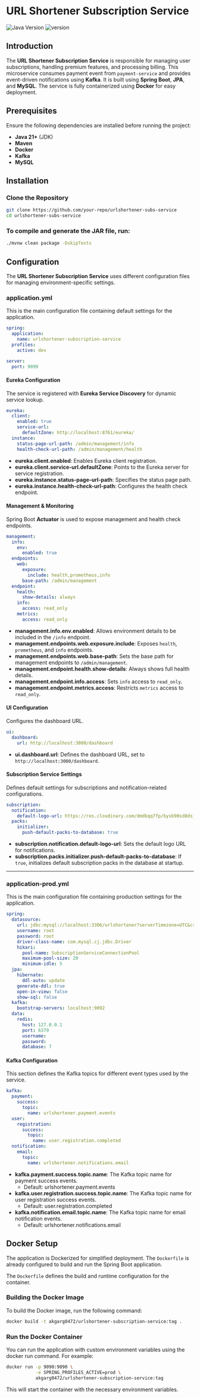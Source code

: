 # URL Shortener Subscription Service

![Java Version](https://img.shields.io/badge/Java-21-blue)
![version](https://img.shields.io/badge/version-1.6.1-blue)

## Introduction

The **URL Shortener Subscription Service** is responsible for managing user subscriptions, handling premium features,
and processing billing. This microservice consumes payment event from `payment-service` and provides event-driven
notifications using **Kafka**. It is built using **Spring Boot**, **JPA**, and **MySQL**. The service is fully
containerized using **Docker** for easy deployment.

## Prerequisites

Ensure the following dependencies are installed before running the project:

- **Java 21+** (JDK)
- **Maven**
- **Docker**
- **Kafka**
- **MySQL**

## Installation

### Clone the Repository

```bash
git clone https://github.com/your-repo/urlshortener-subs-service
cd urlshortener-subs-service
```

### To compile and generate the JAR file, run:

```bash
./mvnw clean package -DskipTests
```

## Configuration

The **URL Shortener Subscription Service** uses different configuration files for managing environment-specific
settings.

### application.yml

This is the main configuration file containing default settings for the application.

```yml
spring:
  application:
    name: urlshortener-subscription-service
  profiles:
    active: dev

server:
  port: 9099
```

#### Eureka Configuration

The service is registered with **Eureka Service Discovery** for dynamic service lookup.

```yml
eureka:
  client:
    enabled: true
    service-url:
      defaultZone: http://localhost:8761/eureka/
  instance:
    status-page-url-path: /admin/management/info
    health-check-url-path: /admin/management/health
```

- **eureka.client.enabled**: Enables Eureka client registration.
- **eureka.client.service-url.defaultZone**: Points to the Eureka server for service registration.
- **eureka.instance.status-page-url-path**: Specifies the status page path.
- **eureka.instance.health-check-url-path**: Configures the health check endpoint.

#### Management & Monitoring

Spring Boot **Actuator** is used to expose management and health check endpoints.

```yml
management:
  info:
    env:
      enabled: true
  endpoints:
    web:
      exposure:
        include: health,prometheus,info
      base-path: /admin/management
  endpoint:
    health:
      show-details: always
    info:
      access: read_only
    metrics:
      access: read_only
```

- **management.info.env.enabled**: Allows environment details to be included in the `/info` endpoint.
- **management.endpoints.web.exposure.include**: Exposes `health`, `prometheus`, and `info` endpoints.
- **management.endpoints.web.base-path**: Sets the base path for management endpoints to `/admin/management`.
- **management.endpoint.health.show-details**: Always shows full health details.
- **management.endpoint.info.access**: Sets `info` access to `read_only`.
- **management.endpoint.metrics.access**: Restricts `metrics` access to `read_only`.

#### UI Configuration

Configures the dashboard URL.

```yml
ui:
  dashboard:
    url: http://localhost:3000/dashboard
```

- **ui.dashboard.url**: Defines the dashboard URL, set to `http://localhost:3000/dashboard`.

#### Subscription Service Settings

Defines default settings for subscriptions and notification-related configurations.

```yml
subscription:
  notification:
    default-logo-url: https://res.cloudinary.com/dmdbqq7fp/bysb90sd8dsjst6ieeno.png
  packs:
    initializer:
      push-default-packs-to-database: true
```

- **subscription.notification.default-logo-url**: Sets the default logo URL for notifications.
- **subscription.packs.initializer.push-default-packs-to-database**: If `true`, initializes default subscription packs
  in the database at startup.

---

### application-prod.yml

This is the main configuration file containing production settings for the application.

```yaml
spring:
  datasource:
    url: jdbc:mysql://localhost:3306/urlshortener?serverTimezone=UTC&createDatabaseIfNotExist=true
    username: root
    password: root
    driver-class-name: com.mysql.cj.jdbc.Driver
    hikari:
      pool-name: SubscriptionServiceConnectionPool
      maximum-pool-size: 20
      minimum-idle: 5
  jpa:
    hibernate:
      ddl-auto: update
    generate-ddl: true
    open-in-view: false
    show-sql: false
  kafka:
    bootstrap-servers: localhost:9092
  data:
    redis:
      host: 127.0.0.1
      port: 6379
      username:
      password:
      database: 7
```

#### Kafka Configuration

This section defines the Kafka topics for different event types used by the service.

```yaml
kafka:
  payment:
    success:
      topic:
        name: urlshortener.payment.events
  user:
    registration:
      success:
        topic:
          name: user.registration.completed
  notification:
    email:
      topic:
        name: urlshortener.notifications.email
```

- **kafka.payment.success.topic.name**: The Kafka topic name for payment success events.
    - Default: urlshortener.payment.events
- **kafka.user.registration.success.topic.name**: The Kafka topic name for user registration success events.
    - Default: user.registration.completed
- **kafka.notification.email.topic.name**: The Kafka topic name for email notification events.
    - Default: urlshortener.notifications.email

## Docker Setup

The application is Dockerized for simplified deployment. The `Dockerfile` is already configured to build and run the
Spring Boot application.

The `Dockerfile` defines the build and runtime configuration for the container.

### Building the Docker Image

To build the Docker image, run the following command:

```bash
docker build -t akgarg0472/urlshortener-subscription-service:tag .
```

### Run the Docker Container

You can run the application with custom environment variables using the docker run command. For example:

```bash
docker run -p 9090:9090 \
           -e SPRING_PROFILES_ACTIVE=prod \
           akgarg0472/urlshortener-subscription-service:tag
```

This will start the container with the necessary environment variables.